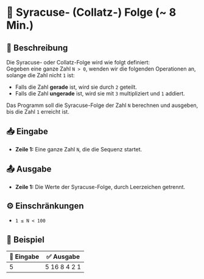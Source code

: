 # 🔢 Syracuse- (Collatz-) Folge (~ 8 Min.)

## 📜 Beschreibung
Die Syracuse- oder Collatz-Folge wird wie folgt definiert:  
Gegeben eine ganze Zahl `N > 0`, wenden wir die folgenden Operationen an, solange die Zahl nicht `1` ist:

- Falls die Zahl **gerade** ist, wird sie durch `2` geteilt.
- Falls die Zahl **ungerade** ist, wird sie mit `3` multipliziert und `1` addiert.

Das Programm soll die Syracuse-Folge der Zahl `N` berechnen und ausgeben, bis die Zahl `1` erreicht ist.


## 📥 Eingabe
- **Zeile 1:** Eine ganze Zahl `N`, die die Sequenz startet.


## 📤 Ausgabe
- **Zeile 1:** Die Werte der Syracuse-Folge, durch Leerzeichen getrennt.


## ⚙️ Einschränkungen
- `1 ≤ N < 100`


## 📌 Beispiel

| 📝 Eingabe | ✅ Ausgabe |
|------------|-----------|
| 5 | 5 16 8 4 2 1 |

